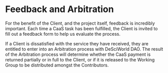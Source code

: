 # Feedback and Arbitration

For the benefit of the Client, and the project itself, feedback is incredibly important. Each time a CaaS task has been fulfilled, the Client is invited to fill out a feedback form to help us evaluate the process.

If a Client is dissatisfied with the service they have received, they are entitled to enter into an Arbitration process with DeSciWorld DAO. The result of the Arbitration process will determine whether the CaaS payment is returned partially or in full to the Client, or if it is released to the Working Group to be distributed amongst the Contributors.

